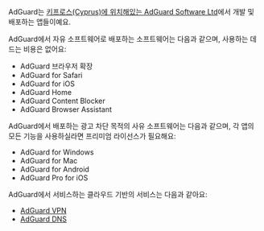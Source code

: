 AdGuard는 [키프로스(Cyprus)에 위치해있는 AdGuard Software Ltd](https://efiling.drcor.mcit.gov.cy/DrcorPublic/SearchResults.aspx?name=%25&number=332952&searchtype=optStartMatch&index=1&lang=EN&tname=%25&sc=1&cultureInfo=en-AU)에서 개발 및 배포하는 앱들이예요.

AdGuard에서 자유 소프트웨어로 배포하는 소프트웨어는 다음과 같으며, 사용하는 데 드는 비용은 없어요:
  - AdGuard 브라우저 확장
  - AdGuard for Safari
  - AdGuard for iOS
  - AdGuard Home
  - AdGuard Content Blocker
  - AdGuard Browser Assistant

AdGuard에서 배포하는 광고 차단 목적의 사유 소프트웨어는 다음과 같으며, 각 앱의 모든 기능을 사용하실라면 프리미엄 라이선스가 필요해요:
  - AdGuard for Windows
  - AdGuard for Mac
  - AdGuard for Android
  - AdGuard Pro for iOS

AdGuard에서 서비스하는 클라우드 기반의 서비스는 다음과 같아요:
  - [AdGuard VPN](https://adguard-vpn.com/ko/welcome.html)
  - [AdGuard DNS](https://adguard-dns.io/ko/welcome.html)